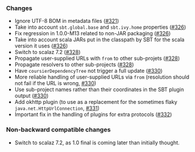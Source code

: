 ### Changes

* Ignore UTF-8 BOM in metadata files ([#321])
* Take into account `sbt.global.base` and `sbt.ivy.home` properties ([#326])
* Fix regression in 1.0.0-M13 related to non-JAR packaging ([#326])
* Take into account scala JARs put in the classpath by SBT for the scala version it uses ([#326])
* Switch to scalaz 7.2 ([#328])
* Propagate user-supplied URLs with `from` to other sub-projets ([#328])
* Propagate resolvers to other sub-projects ([#328])
* Have `coursierDependencyTree` not trigger a full update ([#330])
* More reliable handling of user-supplied URLs via `from` (resolution should not fail if the URL is wrong, [#330])
* Use sub-project names rather than their coordinates in the SBT plugin output ([#330])
* Add okhttp plugin (to use as a replacement for the sometimes flaky `java.net.HttpUrlConnection`, [#331])
* Important fix in the handling of plugins for extra protocols ([#332])

[#321]: https://github.com/alexarchambault/coursier/pull/321
[#326]: https://github.com/alexarchambault/coursier/pull/326
[#328]: https://github.com/alexarchambault/coursier/pull/328
[#330]: https://github.com/alexarchambault/coursier/pull/330
[#331]: https://github.com/alexarchambault/coursier/pull/331
[#332]: https://github.com/alexarchambault/coursier/pull/332

### Non-backward compatible changes

* Switch to scalaz 7.2, as 1.0 final is coming later than initially thought.
